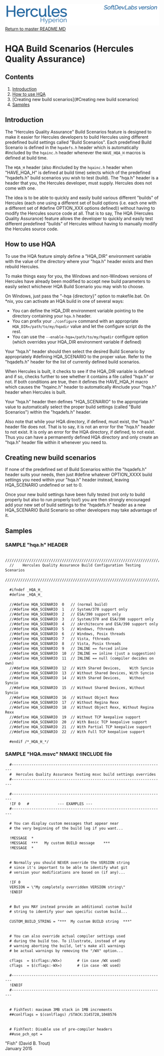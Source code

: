 ![test image](images/image_header_herculeshyperionSDL.png)
[Return to master README.MD](/README.md)

# HQA Build Scenarios (Hercules Quality Assurance)
## Contents
1. [Introduction](#Introduction)
2. [How to use HQA](#How-to-use-HQA)
3. [Creating new build scenarios](#Creating new build scenarios)
4. [Samples](#Samples)
## Introduction

The "Hercules Quality Assurance" Build Scenarios feature is designed to make it easier for Hercules developers to build Hercules using different predefined build settings called "Build Scenarios". Each predefined Build Scenario is defined in the `hqadefs.h` header which is automatically #included by the `hqainc.h` header whenever the `HAVE_HQA_H` macros is defined at build time.

The `HQA_H` header (also #included by the `hqainc.h` header when "HAVE_HQA_H" is defined at build time) selects which of the predefined "hqadefs.h" build scenarios you wish to test (build). The "hqa.h" header is a header that you, the Hercules developer, must supply. Hercules does not come with one.

The idea is to be able to quickly and easily build various different "builds" of Hercules (each one using a different set of build options (i.e. each one with a different set of #define OPTION_XXX options defined)) without having to modify the Hercules source code at all. That is to say, The HQA (Hercules Quality Assurance) feature allows the developer to quickly and easily test different predefined "builds" of Hercules without having to manually modify the Hercules source code.

## How to use HQA
To use the HQA feature simply define a "HQA_DIR" environment variable with the value of the directory where your "hqa.h" header exists and then rebuild Hercules.

To make things easy for you, the Windows and non-Windows versions of Hercules have already been modified to accept new build parameters to easily select whichever HQA Build Scenario you may wish to choose.

On Windows, just pass the "-hqa {directory}" option to makefile.bat. On *nix, you can activate an HQA build in one of several ways:
  -  You can define the HQA_DIR environment variable pointing to the directory containing your `hqa.h` header.
  -  You can prefix your `./configure` command with an appropriate `HQA_DIR=/path/to/my/hqadir` value and let the configure script do the rest.
  -  You can use the `--enable-hqa=/path/to/my/hqadir` configure option (which overrides your HQA_DIR environment variable if defined)

Your "hqa.h" header should then select the desired Build Scenario by appropriately #defining HQA_SCENARIO to the proper value. Refer to the "hqadefs.h" header for the list of currently defined build scenarios.

When Hercules is built, it checks to see if the HQA_DIR variable is defined and if so, checks further to see whether it contains a file called "hqa.h" or not. If both conditions are true, then it defines the HAVE_HQA_H macro which causes the "hqainc.h" header to automatically #include your "hqa.h" header when Hercules is built.

Your "hqa.h" header then defines "HQA_SCENARIO" to the appropriate value to automatically select the proper build settings (called "Build Scenarios") within the "hqadefs.h" header.

Also note that while your HQA directory, if defined, must exist, the "hqa.h" header file does not. That is to say, it is not an error for the "hqa.h" header to not exist. It is only an error for the HQA directory, if defined, to not exist. Thus you can have a permanently defined HQA directory and only create an "hqa.h" header file within it whenever you need to.

## Creating new build scenarios
If none of the predefined set of Build Scenarios within the "hqadefs.h" header suits your needs, then just #define whatever OPTION_XXXX build settings you need within your "hqa.h" header instead, leaving HQA_SCENARIO undefined or set to 0.

Once your new build settings have been fully tested (not only to build properly but also to run properly too!) you are then strongly encouraged add your new set of build settings to the "hqadefs.h" header as a new HQA_SCENARIO Build Scenario so other developers may take advantage of it.

## Samples
### SAMPLE "hqa.h" HEADER
```
  ////////////////////////////////////////////////////////////////////////////
  //    Hercules Quality Assurance Build Configuration Testing Scenarios
  ////////////////////////////////////////////////////////////////////////////

  #ifndef _HQA_H_
  #define _HQA_H_

  //#define HQA_SCENARIO  0   // (normal build)
  //#define HQA_SCENARIO  1   // System/370 support only
  //#define HQA_SCENARIO  2   // ESA/390 support only
  //#define HQA_SCENARIO  3   // System/370 and ESA/390 support only
  //#define HQA_SCENARIO  4   // zArchitecure and ESA/390 support only
  //#define HQA_SCENARIO  5   // Windows, fthreads
  //#define HQA_SCENARIO  6   // Windows, Posix threads
  //#define HQA_SCENARIO  7   // Vista, fthreads
  //#define HQA_SCENARIO  8   // Vista, Posix threads
  //#define HQA_SCENARIO  9   // INLINE == forced inline
  //#define HQA_SCENARIO  10  // INLINE == inline (just a suggestion)
  //#define HQA_SCENARIO  11  // INLINE == null (compiler decides on own)
  //#define HQA_SCENARIO  12  // With Shared Devices,    With Syncio
  //#define HQA_SCENARIO  13  // Without Shared Devices, With Syncio
  //#define HQA_SCENARIO  14  // With Shared Devices,    Without Syncio
  //#define HQA_SCENARIO  15  // Without Shared Devices, Without Syncio
  //#define HQA_SCENARIO  16  // Without Object Rexx
  //#define HQA_SCENARIO  17  // Without Regina Rexx
  //#define HQA_SCENARIO  18  // Without Object Rexx, Without Regina Rexx
  //#define HQA_SCENARIO  19  // Without TCP keepalive support
  //#define HQA_SCENARIO  20  // With Basic TCP keepalive support
  //#define HQA_SCENARIO  21  // With Partial TCP keepalive support
  //#define HQA_SCENARIO  22  // With Full TCP keepalive support

  #endif /*_HQA_H_*/
```


### SAMPLE "HQA.msvc" NMAKE !INCLUDE file

```
  #----------------------------------------------------------------------
  #  Hercules Quality Assurance Testing msvc build settings overrides
  #----------------------------------------------------------------------

  #----------------------------------------------------------------------
  !IF 0   #             --- EXAMPLES ---
  #----------------------------------------------------------------------

  # You can display custom messages that appear near
  # the very beginning of the build log if you want...

  !MESSAGE  *
  !MESSAGE  ***   My custom BUILD message    ***
  !MESSAGE  *


  # Normally you should NEVER override the VERSION string
  # since it's important to be able to identify what git
  # version your modifications are based on (if any)...

  !IF 0
  VERSION = \"My completely overridden VERSION string\"
  !ENDIF


  # But you MAY instead provide an additional custom build
  # string to identify your own specific custom build...

  CUSTOM_BUILD_STRING = "***  My custom BUILD string  ***"


  # You can also override actual compiler settings used
  # during the build too. To illustrate, instead of any
  # warning aborting the build, let's make all warnings
  # be actual warnings by removing the "/WX" option...

  cflags  = $(cflags:/WX=)       # (in case /WX used)
  cflags  = $(cflags:-WX=)       # (in case -WX used)

  #----------------------------------------------------------------------
  !ENDIF
  #----------------------------------------------------------------------


  # FishTest: maximum 3MB stack in 1MB increments
  ##conlflags = $(conlflags) /STACK:3145728,1048576


  # FishTest: Disable use of pre-compiler headers
  ##use_pch_opt =

```

"Fish" (David B. Trout)  
January 2015
